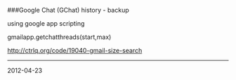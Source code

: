 ###Google Chat (GChat) history - backup

using google app scripting


gmailapp.getchatthreads(start,max)


http://ctrlq.org/code/19040-gmail-size-search


---
2012-04-23
